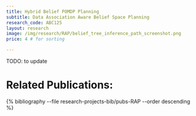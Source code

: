 ```yaml
---
title: Hybrid Belief POMDP Planning
subtitle: Data Association Aware Belief Space Planning
research_code: ABC125
layout: research
image: /img/research/RAP/belief_tree_inference_path_screenshot.png
price: 4 # for sorting 

---
```


TODO: to update

# Related Publications: 
{% bibliography --file research-projects-bib/pubs-RAP --order descending %}

